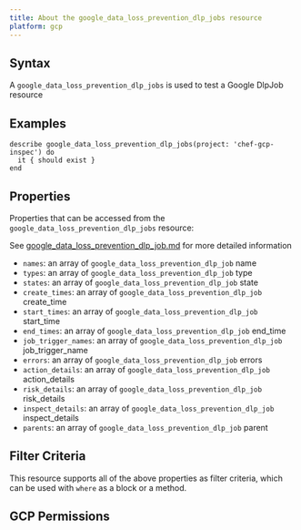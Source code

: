 ```yaml
---
title: About the google_data_loss_prevention_dlp_jobs resource
platform: gcp
---
```


## Syntax
A `google_data_loss_prevention_dlp_jobs` is used to test a Google DlpJob resource

## Examples
```
describe google_data_loss_prevention_dlp_jobs(project: 'chef-gcp-inspec') do
  it { should exist }
end
```

## Properties
Properties that can be accessed from the `google_data_loss_prevention_dlp_jobs` resource:

See [google_data_loss_prevention_dlp_job.md](google_data_loss_prevention_dlp_job.md) for more detailed information
  * `names`: an array of `google_data_loss_prevention_dlp_job` name
  * `types`: an array of `google_data_loss_prevention_dlp_job` type
  * `states`: an array of `google_data_loss_prevention_dlp_job` state
  * `create_times`: an array of `google_data_loss_prevention_dlp_job` create_time
  * `start_times`: an array of `google_data_loss_prevention_dlp_job` start_time
  * `end_times`: an array of `google_data_loss_prevention_dlp_job` end_time
  * `job_trigger_names`: an array of `google_data_loss_prevention_dlp_job` job_trigger_name
  * `errors`: an array of `google_data_loss_prevention_dlp_job` errors
  * `action_details`: an array of `google_data_loss_prevention_dlp_job` action_details
  * `risk_details`: an array of `google_data_loss_prevention_dlp_job` risk_details
  * `inspect_details`: an array of `google_data_loss_prevention_dlp_job` inspect_details
  * `parents`: an array of `google_data_loss_prevention_dlp_job` parent

## Filter Criteria
This resource supports all of the above properties as filter criteria, which can be used
with `where` as a block or a method.

## GCP Permissions

